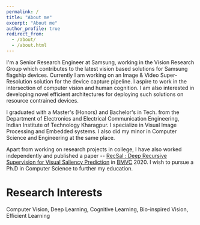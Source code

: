 ```yaml
---
permalink: /
title: "About me"
excerpt: "About me"
author_profile: true
redirect_from: 
  - /about/
  - /about.html
---
```

I'm a Senior Research Engineer at Samsung, working in the Vision Research Group which contributes to the latest vision based solutions for Samsung flagship devices. Currently I am working on an Image & Video Super-Resolution solution for the device capture pipeline. I aspire to work in the intersection of computer vision and human cognition. I am also interested in developing novel efficient architectures for deploying such solutions on resource contrained devices.

I graduated with a Master's (Honors) and Bachelor's in Tech. from the Department of Electronics and Electrical Communication Engineering, Indian Institute of Technology Kharagpur. I specialize in Visual Image Processing and Embedded systems. I also did my minor in Computer Science and Engineering at the same place. 

Apart from working on research projects in college, I have also worked independently and published a paper -- [RecSal : Deep Recursive Supervision for
Visual Saliency Prediction](https://www.bmvc2020-conference.com/assets/papers/0539.pdf) in [BMVC](https://www.bmvc2020-conference.com/) 2020. I wish to pursue a Ph.D in Computer Science to further my education.

Research Interests
==================
Computer Vision, Deep Learning, Cognitive Learning, Bio-inspired Vision, Efficient Learning